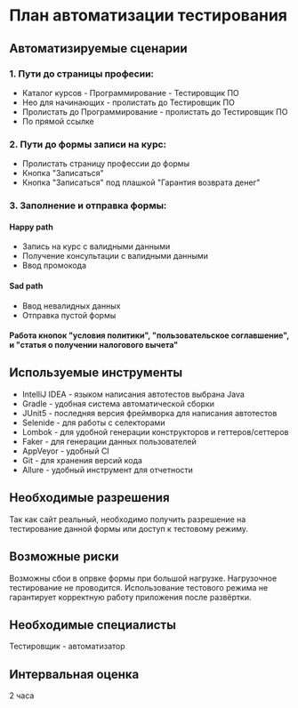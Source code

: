 # План автоматизации тестирования
## Автоматизируемые сценарии
### 1. Пути до страницы професии:
* Каталог курсов - Программирование - Тестировщик ПО
* Нео для начинающих - пролистать до Тестировщик ПО
* Пролистать до Программирование - пролистать до Тестировщик ПО
* По прямой ссылке

### 2. Пути до формы записи на курс:
* Пролистать страницу профессии до формы
* Кнопка "Записаться"
* Кнопка "Записаться" под плашкой "Гарантия возврата денег"

### 3. Заполнение и отправка формы:
#### Happy path
* Запись на курс с валидными данными
* Получение консультации с валидными данными
* Ввод промокода
#### Sad path
* Ввод невалидных данных
* Отправка пустой формы
#### Работа кнопок "условия политики", "пользовательское соглавшение", и "статья о получении налогового вычета"

## Используемые инструменты
* IntelliJ IDEA - языком написания автотестов выбрана Java
* Gradle - удобная система автоматической сборки
* JUnit5 - последняя версия фреймворка для написания автотестов
* Selenide - для работы с селекторами
* Lombok - для удобной генерации конструкторов и геттеров/сеттеров
* Faker - для генерации данных пользователей
* AppVeyor - удобный CI
* Git - для хранения версий кода
* Allure - удобный инструмент для отчетности

## Необходимые разрешения
Так как сайт реальный, необходимо получить разрешение на тестирование данной формы или доступ к тестовому режиму.

## Возможные риски
Возможны сбои в опрвке формы при большой нагрузке. Нагрузочное тестирование не проводится.
Использование тестового режима не гарантирует корректную работу приложения после развёртки.

## Необходимые специалисты
Тестировщик - автоматизатор

## Интервальная оценка
2 часа
